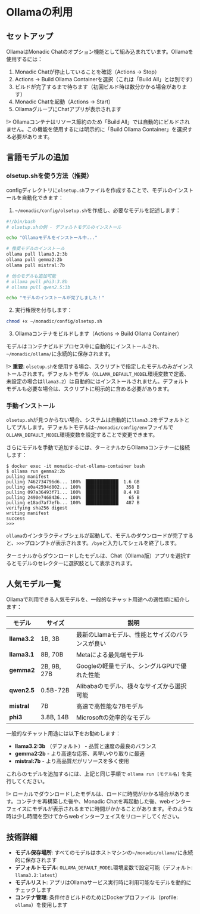 # Ollamaの利用

## セットアップ

OllamaはMonadic Chatのオプション機能として組み込まれています。Ollamaを使用するには：

1. Monadic Chatが停止していることを確認（Actions → Stop）
2. Actions → Build Ollama Containerを選択（これは「Build All」とは別です）
3. ビルドが完了するまで待ちます（初回ビルド時は数分かかる場合があります）
4. Monadic Chatを起動（Actions → Start）
5. OllamaグループにChatアプリが表示されます

!> Ollamaコンテナはリソース節約のため「Build All」では自動的にビルドされません。この機能を使用するには明示的に「Build Ollama Container」を選択する必要があります。

## 言語モデルの追加

### olsetup.shを使う方法（推奨）

configディレクトリに`olsetup.sh`ファイルを作成することで、モデルのインストールを自動化できます：

1. `~/monadic/config/olsetup.sh`を作成し、必要なモデルを記述します：

```bash
#!/bin/bash
# olsetup.shの例 - デフォルトモデルのインストール

echo "Ollamaモデルをインストール中..."

# 推奨モデルのインストール
ollama pull llama3.2:3b
ollama pull gemma2:2b
ollama pull mistral:7b

# 他のモデルも追加可能
# ollama pull phi3:3.8b
# ollama pull qwen2.5:3b

echo "モデルのインストールが完了しました！"
```

2. 実行権限を付与します：
```bash
chmod +x ~/monadic/config/olsetup.sh
```

3. Ollamaコンテナをビルドします（Actions → Build Ollama Container）

モデルはコンテナビルドプロセス中に自動的にインストールされ、`~/monadic/ollama/`に永続的に保存されます。

!> **重要**: `olsetup.sh`を使用する場合、スクリプトで指定したモデルのみがインストールされます。デフォルトモデル（`OLLAMA_DEFAULT_MODEL`環境変数で定義、未設定の場合は`llama3.2`）は自動的にはインストールされません。デフォルトモデルも必要な場合は、スクリプトに明示的に含める必要があります。

### 手動インストール

`olsetup.sh`が見つからない場合、システムは自動的に`llama3.2`をデフォルトとしてプルします。デフォルトモデルは`~/monadic/config/env`ファイルで`OLLAMA_DEFAULT_MODEL`環境変数を設定することで変更できます。

さらにモデルを手動で追加するには、ターミナルからOllamaコンテナーに接続します：


```shell
$ docker exec -it monadic-chat-ollama-container bash
$ ollama run gemma2:2b
pulling manifest
pulling 7462734796d6... 100% ▕████████████▏ 1.6 GB
pulling e0a42594d802... 100% ▕████████████▏  358 B
pulling 097a36493f71... 100% ▕████████████▏ 8.4 KB
pulling 2490e7468436... 100% ▕████████████▏   65 B
pulling e18ad7af7efb... 100% ▕████████████▏  487 B
verifying sha256 digest
writing manifest
success
>>>
```

`ollama`のインタラクティブシェルが起動して、モデルのダウンロードが完了すると、`>>>`プロンプトが表示されます。`/bye`と入力してシェルを終了します。

ターミナルからダウンロードしたモデルは、Chat（Ollama版）アプリを選択するとモデルのセレクターに選択肢として表示されます。

## 人気モデル一覧

Ollamaで利用できる人気モデルを、一般的なチャット用途への適性順に紹介します：

| モデル | サイズ | 説明 |
|-------|-------|-----|
| **llama3.2** | 1B, 3B | 最新のLlamaモデル、性能とサイズのバランスが良い |
| **llama3.1** | 8B, 70B | Metaによる最先端モデル |
| **gemma2** | 2B, 9B, 27B | Googleの軽量モデル、シングルGPUで優れた性能 |
| **qwen2.5** | 0.5B-72B | Alibabaのモデル、様々なサイズから選択可能 |
| **mistral** | 7B | 高速で高性能な7Bモデル |
| **phi3** | 3.8B, 14B | Microsoftの効率的なモデル |

一般的なチャット用途には以下をお勧めします：
- **llama3.2:3b** （デフォルト） - 品質と速度の最良のバランス
- **gemma2:2b** - より高速な応答、素早いやり取りに最適
- **mistral:7b** - より高品質だがリソースを多く使用

これらのモデルを追加するには、上記と同じ手順で `ollama run [モデル名]` を実行してください。

!> ローカルでダウンロードしたモデルは、ロードに時間がかかる場合があります。コンテナを再構築した後や、Monadic Chatを再起動した後、webインターフェイスにモデルが表示されるまでに時間がかかることがあります。そのような時は少し時間を空けてからwebインターフェイスをリロードしてください。

## 技術詳細

- **モデル保存場所**: すべてのモデルはホストマシンの`~/monadic/ollama/`に永続的に保存されます
- **デフォルトモデル**: `OLLAMA_DEFAULT_MODEL`環境変数で設定可能（デフォルト: `llama3.2:latest`）
- **モデルリスト**: アプリはOllamaサービス実行時に利用可能なモデルを動的にチェックします
- **コンテナ管理**: 条件付きビルドのためにDockerプロファイル（profile: `ollama`）を使用します

